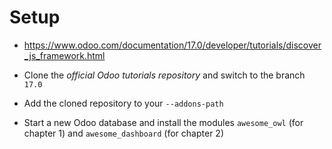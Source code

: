 # Setup

- https://www.odoo.com/documentation/17.0/developer/tutorials/discover_js_framework.html


- Clone the *official Odoo tutorials repository* and switch to the branch `17.0`
- Add the cloned repository to your `--addons-path`
- Start a new Odoo database and install the modules `awesome_owl` (for chapter 1) and `awesome_dashboard` (for chapter 2)